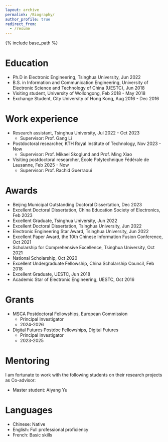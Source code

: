 ```yaml
---
layout: archive
permalink: /Biography/
author_profile: true
redirect_from:
  - /resume
---
```


{% include base_path %}

Education
======
* Ph.D in Electronic Engineering, Tsinghua University, Jun 2022 
* B.S. in Information and Communication Engineering, University of Electronic Science and Technology of China (UESTC), Jun 2018
* Visiting student, University of Wollongong, Feb 2018 - May 2018
* Exchange Student, City University of Hong Kong, Aug 2016 - Dec 2016

Work experience
======
* Research assistant, Tsinghua University, Jul 2022 - Oct 2023
  * Supervisor: Prof. Gang Li 
* Postdoctoral researcher, KTH Royal Institute of Technology, Nov 2023 - Now
  * Supervisor: Prof. Mikael Skoglund and Prof. Ming Xiao
* Visiting postdoctoral researcher, École Polytechnique Fédérale de Lausanne, Feb 2025 - Now
  * Supervisor: Prof. Rachid Guerraoui  
  
Awards
======
* Beijing Municipal Outstanding Doctoral Dissertation, Dec 2023
* Excellent Doctoral Dissertation, China Education Society of Electronics, Feb 2023
* Excellent Graduate, Tsinghua University, Jun 2022
* Excellent Doctoral Dissertation, Tsinghua University, Jun 2022
* Electronic Engineering Star Award, Tsinghua University, Jun 2022
* Excellent Paper Award, the 10th Chinese Information Fusion Conference, Oct 2021
* Scholarship for Comprehensive Excellence, Tsinghua University, Oct 2021
* National Scholarship, Oct 2020
* Excellent Undergraduate Fellowship, China Scholarship Council, Feb 2018
* Excellent Graduate, UESTC, Jun 2018
* Academic Star of Electronic Engineering, UESTC, Oct 2016

Grants
======
* MSCA Postdoctoral Fellowships, European Commission
  * Principal Investigator
  * 2024-2026
* Digital Futures Postdoc Fellowships, Digital Futures
  * Principal Investigator
  * 2023-2025

 
Mentoring
======
I am fortunate to work with the following students on their research projects as Co-advisor:
* Master student: Aiyang Yu

Languages 
======
* Chinese: Native
* English: Full professional proficiency
* French: Basic skills 
